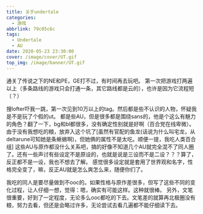 ```yaml
---
title: 关于undertale
categories:
  - 游戏
abbrlink: 79c05c6c
tags:
  - Undertale
  - AU
date: 2020-05-23 23:30:00
cover: /image/cover/UT.gif
top_img: /image/banner/UT.gif
---
```

通关了传说之下的NE和PE，GE打不过，有时间再去玩吧。
第一次把游戏打两遍以上（多条路线的游戏只会打通一条，其它路线都是云的），也许是因为它流程短（？）

搜lofter吓我一跳，第一次见到10万以上的tag。然后都是些不认识的人物，怀疑我是不是玩了个假的ut。
都是些AU，但是很多都是围绕sans的，他是个这么有魅力的角色？翻了一下，bg和bl都很多，没有确定性别就是好啊（百合党在线卑微）。
由于没有我想吃的粮，放弃入这个坑了[虽然有官配的鱼龙(话说为什么叫宅龙，从deltarune可知她是条蜥蜴啊)，但她俩的属性不是太吃。顺便一提，我吃人类百合组]
这些AU与原作都没什么关系吧，搞的好像不知道几个AU就完全混不了同人圈了。还有一些声讨有些设定不是原设的，也就是说是三设而不是二设？？？算了，反正都不是一设，我也不想去了解。
感觉很多设定就是套用了世界观和名字，性格完全变了，嘛，反正AU就是怎么爽怎么来，随便你们了。

我吃的同人是要尽量做到不ooc的。如果性格与原作差很多，但写了这些不同的变化过程，让人仔细一想，觉得：嗯，确实有可能这样。这种就很棒。
另外，文笔很重要，好到了一定程度，无论多么ooc都吃的下去。文笔差的就算再北极圈没有粮，努力去看，但还是会略过许多，无论尝试去看几遍都不能仔细读下去。
